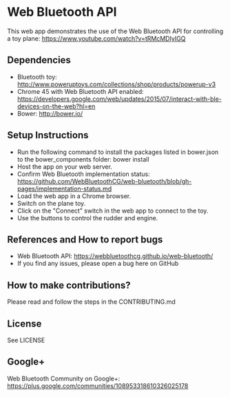 # Web Bluetooth API

This web app demonstrates the use of the Web Bluetooth API for controlling a toy plane: https://www.youtube.com/watch?v=tRMcMDIyIGQ

## Dependencies
* Bluetooth toy: http://www.poweruptoys.com/collections/shop/products/powerup-v3
* Chrome 45 with Web Bluetooth API enabled: https://developers.google.com/web/updates/2015/07/interact-with-ble-devices-on-the-web?hl=en
* Bower: http://bower.io/

## Setup Instructions
* Run the following command to install the packages listed in bower.json to the bower_components folder: bower install
* Host the app on your web server.
* Confirm Web Bluetooth implementation status: https://github.com/WebBluetoothCG/web-bluetooth/blob/gh-pages/implementation-status.md
* Load the web app in a Chrome browser.
* Switch on the plane toy.
* Click on the "Connect" switch in the web app to connect to the toy.
* Use the buttons to control the rudder and engine.

## References and How to report bugs
* Web Bluetooth API: https://webbluetoothcg.github.io/web-bluetooth/
* If you find any issues, please open a bug here on GitHub

## How to make contributions?
Please read and follow the steps in the CONTRIBUTING.md

## License
See LICENSE

## Google+
Web Bluetooth Community on Google+: https://plus.google.com/communities/108953318610326025178
